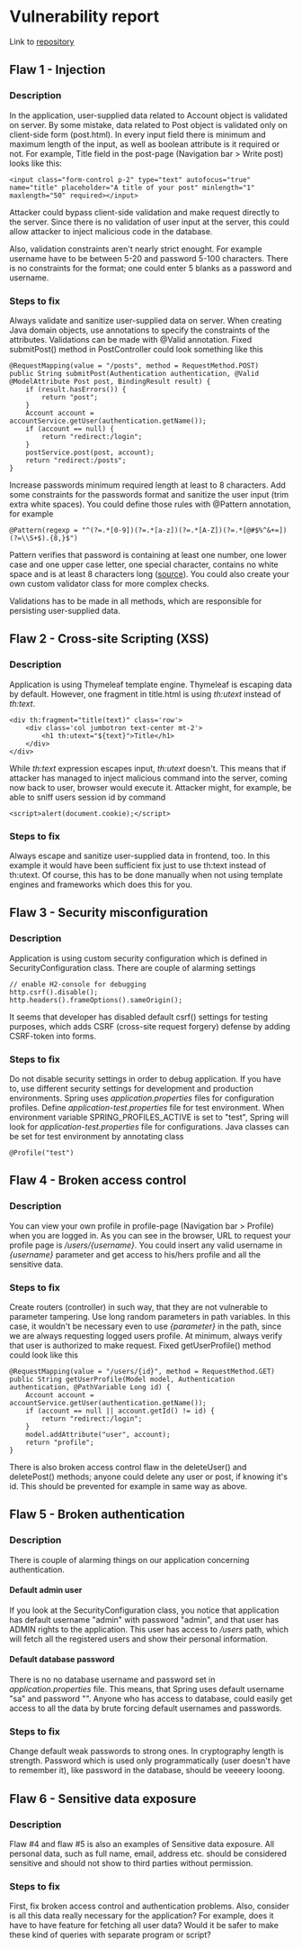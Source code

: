 # Vulnerability report

Link to [repository](https://github.com/MiguelSombrero/cyber-security-base-project)

## Flaw 1 - Injection

### Description

In the application, user-supplied data related to Account object is validated on server. By some mistake, data related to Post object is validated only on client-side form (post.html). In every input field there is minimum and maximum length of the input, as well as boolean attribute is it required or not. For example, Title field in the post-page (Navigation bar > Write post) looks like this:

    <input class="form-control p-2" type="text" autofocus="true" name="title" placeholder="A title of your post" minlength="1" maxlength="50" required></input>

Attacker could bypass client-side validation and make request directly to the server. Since there is no validation of user input at the server, this could allow attacker to inject malicious code in the database.

Also, validation constraints aren't nearly strict enought. For example username have to be between 5-20 and password 5-100 characters. There is no constraints for the format; one could enter 5 blanks as a password and username. 

### Steps to fix

Always validate and sanitize user-supplied data on server. When creating Java domain objects, use annotations to specify the constraints of the attributes. Validations can be made with @Valid annotation. Fixed submitPost() method in PostController could look something like this

    @RequestMapping(value = "/posts", method = RequestMethod.POST)
    public String submitPost(Authentication authentication, @Valid @ModelAttribute Post post, BindingResult result) {
        if (result.hasErrors()) {
            return "post";
        }
        Account account = accountService.getUser(authentication.getName());
        if (account == null) {
            return "redirect:/login";
        }
        postService.post(post, account);
        return "redirect:/posts";
    }

Increase passwords minimum required length at least to 8 characters. Add some constraints for the passwords format and sanitize the user input (trim extra white spaces). You could define those rules with @Pattern annotation, for example

    @Pattern(regexp = "^(?=.*[0-9])(?=.*[a-z])(?=.*[A-Z])(?=.*[@#$%^&+=])(?=\\S+$).{8,}$")

Pattern verifies that password is containing at least one number, one lower case and one upper case letter, one special character, contains no white space and is at least 8 characters long ([source](https://stackoverflow.com/questions/3802192/regexp-java-for-password-validation)). You could also create your own custom validator class for more complex checks.

Validations has to be made in all methods, which are responsible for persisting user-supplied data.

## Flaw 2 - Cross-site Scripting (XSS)

### Description

Application is using Thymeleaf template engine. Thymeleaf is escaping data by default. However, one fragment in title.html is using *th:utext* instead of *th:text*.

    <div th:fragment="title(text)" class='row'>
        <div class='col jumbotron text-center mt-2'>
            <h1 th:utext="${text}">Title</h1>
        </div>
    </div>

While *th:text* expression escapes input, *th:utext* doesn't. This means that if attacker has managed to inject malicious command into the server, coming now back to user, browser would execute it. Attacker might, for example, be able to sniff users session id by command

    <script>alert(document.cookie);</script>

### Steps to fix

Always escape and sanitize user-supplied data in frontend, too. In this example it would have been sufficient fix just to use th:text instead of th:utext. Of course, this has to be done manually when not using template engines and frameworks which does this for you.

## Flaw 3 - Security misconfiguration

### Description

Application is using custom security configuration which is defined in SecurityConfiguration class. There are couple of alarming settings

    // enable H2-console for debugging
    http.csrf().disable();
    http.headers().frameOptions().sameOrigin();

It seems that developer has disabled default csrf() settings for testing purposes, which adds CSRF (cross-site request forgery) defense by adding CSRF-token into forms. 

### Steps to fix

Do not disable security settings in order to debug application. If you have to, use different security settings for development and production environments. Spring uses *application.properties* files for configuration profiles. Define *application-test.properties* file for test environment. When environment variable SPRING_PROFILES_ACTIVE is set to "test", Spring will look for *application-test.properties* file for configurations. Java classes can be set for test environment by annotating class

    @Profile("test")

## Flaw 4 - Broken access control

### Description

You can view your own profile in profile-page (Navigation bar > Profile) when you are logged in. As you can see in the browser, URL to request your profile page is */users/{username}*. You could insert any valid username in *{username}* parameter and get access to his/hers profile and all the sensitive data.

### Steps to fix

Create routers (controller) in such way, that they are not vulnerable to parameter tampering. Use long random parameters in path variables. In this case, it wouldn't be necessary even to use *{parameter}* in the path, since we are always requesting logged users profile. At minimum, always verify that user is authorized to make request. Fixed getUserProfile() method could look like this

    @RequestMapping(value = "/users/{id}", method = RequestMethod.GET)
    public String getUserProfile(Model model, Authentication authentication, @PathVariable Long id) {
        Account account = accountService.getUser(authentication.getName());
        if (account == null || account.getId() != id) {
            return "redirect:/login";
        }
        model.addAttribute("user", account);
        return "profile";
    }

There is also broken access control flaw in the deleteUser() and deletePost() methods; anyone could delete any user or post, if knowing it's id. This should be prevented for example in same way as above.

## Flaw 5 - Broken authentication

### Description

There is couple of alarming things on our application concerning authentication. 

#### Default admin user

If you look at the SecurityConfiguration class, you notice that application has default username "admin" with password "admin", and that user has ADMIN rights to the application. This user has access to */users* path, which will fetch all the registered users and show their personal information.

#### Default database password

There is no no database username and password set in *application.properties* file. This means, that Spring uses default username "sa" and password "". Anyone who has access to database, could easily get access to all the data by brute forcing default usernames and passwords.

### Steps to fix

Change default weak passwords to strong ones. In cryptography length is strength. Password which is used only programmatically (user doesn't have to remember it), like password in the database, should be veeeery looong.

## Flaw 6 - Sensitive data exposure

### Description

Flaw #4 and flaw #5 is also an examples of Sensitive data exposure. All personal data, such as full name, email, address etc. should be considered sensitive and should not show to third parties without permission.

### Steps to fix

First, fix broken access control and authentication problems. Also, consider is all this data really necessary for the application? For example, does it have to have feature for fetching all user data? Would it be safer to make these kind of queries with separate program or script?
